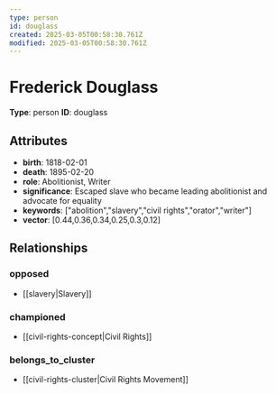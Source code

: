```yaml
---
type: person
id: douglass
created: 2025-03-05T00:58:30.761Z
modified: 2025-03-05T00:58:30.761Z
---
```


# Frederick Douglass

**Type**: person
**ID**: douglass

## Attributes

- **birth**: 1818-02-01
- **death**: 1895-02-20
- **role**: Abolitionist, Writer
- **significance**: Escaped slave who became leading abolitionist and advocate for equality
- **keywords**: ["abolition","slavery","civil rights","orator","writer"]
- **vector**: [0.44,0.36,0.34,0.25,0.3,0.12]

## Relationships

### opposed

- [[slavery|Slavery]]

### championed

- [[civil-rights-concept|Civil Rights]]

### belongs_to_cluster

- [[civil-rights-cluster|Civil Rights Movement]]

